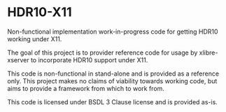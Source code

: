 # HDR10-X11
Non-functional implementation work-in-progress code for getting HDR10 working under X11.

The goal of this project is to provider reference code for usage by xlibre-xserver to
incorporate HDR10 support under X11.

This code is non-functional in stand-alone and is provided as a reference only. This project
makes no claims of viability towards working code, but aims to provide a framework from
which to work from.

This code is licensed under BSDL 3 Clause license and is provided as-is.
